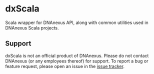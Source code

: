 # dxScala

Scala wrapper for DNAnexus API, along with common utilities used in DNAnexus Scala projects.

## Support

dxScala is not an official product of DNAnexus. Please do not contact DNAnexus (or any employees thereof) for support. To report a bug or feature request, please open an issue in the [issue tracker](https://github.com/dnanexus/dxScala/issues).
